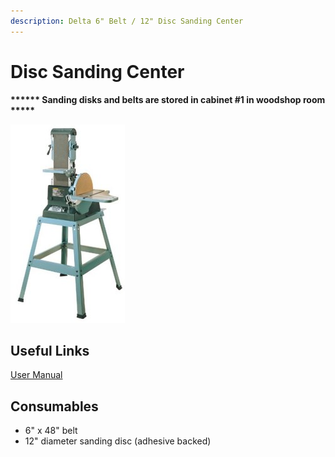 ```yaml
---
description: Delta 6" Belt / 12" Disc Sanding Center
---
```


# Disc Sanding Center

**\*\*\*\*\*\* Sanding disks and belts are stored in cabinet #1 in woodshop room \*\*\*\*\***

<div align="left">

<img src="../.gitbook/assets/image (28).png" alt="">

</div>

## Useful Links

[User Manual](https://drive.google.com/open?id=1e7lU2eTneue4iDBGFl9WyxqJ5an1WVcW)

## Consumables

* 6" x 48" belt
* 12" diameter sanding disc (adhesive backed)

